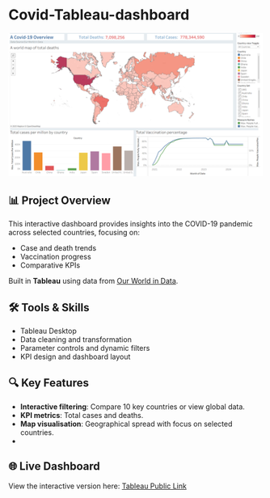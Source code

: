 # Covid-Tableau-dashboard
![Dashboard Screenshot](Coviddashboard.png)
## 📊 Project Overview
This interactive dashboard provides insights into the COVID-19 pandemic across selected countries, focusing on:
- Case and death trends
- Vaccination progress
-  Comparative KPIs

Built in **Tableau** using data from [Our World in Data](https://ourworldindata.org/coronavirus).
## 🛠 Tools & Skills
- Tableau Desktop
- Data cleaning and transformation
- Parameter controls and dynamic filters
- KPI design and dashboard layout

## 🔍 Key Features
- **Interactive filtering**: Compare 10 key countries or view global data.
- **KPI metrics**: Total cases and deaths.
- **Map visualisation**: Geographical spread with focus on selected countries.
- 
## 🌐 Live Dashboard
View the interactive version here: [Tableau Public Link](https://public.tableau.com/app/profile/alistair.evans/viz/Coviddataset_17550087089290/Covid-19Overview?publish=yes)

